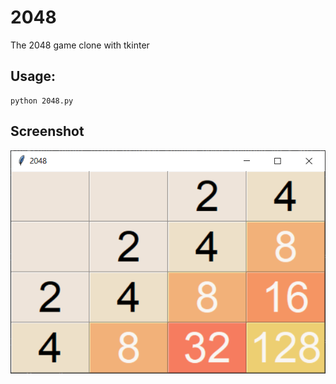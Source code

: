 # 2048
The 2048 game clone with tkinter

## Usage:
```
python 2048.py
```

## Screenshot
![screenshot](screen1.png)
